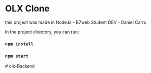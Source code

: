 # OLX Clone

this project was made in NodeJs - B7web
Student DEV - Daniel Carro


In the project directory, you can run:

### `npm install`

### `npm start`
#   o l x - B a c k e n d  
 